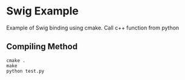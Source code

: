 # Swig Example
Example of Swig binding using cmake. Call c++ function from python

## Compiling Method
```
cmake .
make
python test.py
```
